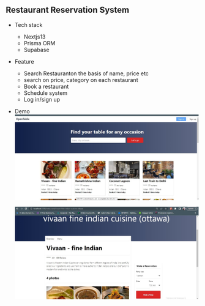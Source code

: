 ## Restaurant Reservation System

- Tech stack

  - Nextjs13
  - Prisma ORM
  - Supabase

- Feature
  - Search Restauranton the basis of name, price etc
  - search on price, category on each restaurant
  - Book a restaurant
  - Schedule system
  - Log in/sign up
- Demo
  ![Home page](images/nextjs.jpg)

  ![Restaurant Page](images/nextjs2.jpg)
